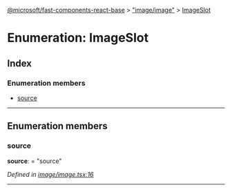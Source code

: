 [@microsoft/fast-components-react-base](../README.md) > ["image/image"](../modules/_image_image_.md) > [ImageSlot](../enums/_image_image_.imageslot.md)

# Enumeration: ImageSlot

## Index

### Enumeration members

* [source](_image_image_.imageslot.md#source)

---

## Enumeration members

<a id="source"></a>

###  source

**source**:  = "source"

*Defined in [image/image.tsx:16](https://github.com/Microsoft/fast-dna/blob/164dd3ca/packages/fast-components-react-base/src/image/image.tsx#L16)*

___

